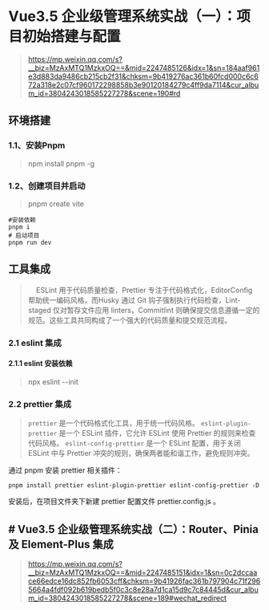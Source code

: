 # Vue3.5 企业级管理系统实战（一）：项目初始搭建与配置
>https://mp.weixin.qq.com/s?__biz=MzAxMTQ1MzkxOQ==&mid=2247485126&idx=1&sn=184aaf961e3d883da9486cb215cb2f31&chksm=9b419276ac361b60fcd000c6c672a318e2c07cf960172298858b3e90120184279c4ff9da7114&cur_album_id=3804243018585227278&scene=190#rd

## 环境搭建
###  1.1、安装Pnpm
>npm install pnpm -g

### 1.2、创建项目并启动
>pnpm create vite

```
#安装依赖
pnpm i
# 启动项目
pnpm run dev
```
## 工具集成
>    ESLint 用于代码质量检查，Prettier 专注于代码格式化，EditorConfig 帮助统一编码风格，而Husky 通过 Git 钩子强制执行代码检查，Lint-staged 仅对暂存文件应用 linters，Commitlint 则确保提交信息遵循一定的规范。这些工具共同构成了一个强大的代码质量和提交规范流程。
###  **2.1 eslint 集成**
#### **2.1.1 eslint 安装依赖**
>npx eslint --init

###  **2.2 prettier 集成**
>`prettier` 是一个代码格式化工具，用于统一代码风格。
`eslint-plugin-prettier` 是一个 ESLint 插件，它允许 ESLint 使用 Prettier 的规则来检查代码风格。
`eslint-config-prettier` 是一个 ESLint 配置，用于关闭 ESLint 中与 Prettier 冲突的规则，确保两者能和谐工作，避免规则冲突。

通过 pnpm 安装 prettier 相关插件：

```
pnpm install prettier eslint-plugin-prettier eslint-config-prettier -D
```
安装后，在项目文件夹下新建 prettier 配置文件 prettier.config.js 。


## # Vue3.5 企业级管理系统实战（二）：Router、Pinia 及 Element-Plus 集成
>https://mp.weixin.qq.com/s?__biz=MzAxMTQ1MzkxOQ==&mid=2247485151&idx=1&sn=0c2dccaace66edce16dc852fb6053cff&chksm=9b41926fac361b797904c71f2965664a4fdf092b619bedb5f0c3c8e28a7d1ca15d9c7c84445d&cur_album_id=3804243018585227278&scene=189#wechat_redirect


